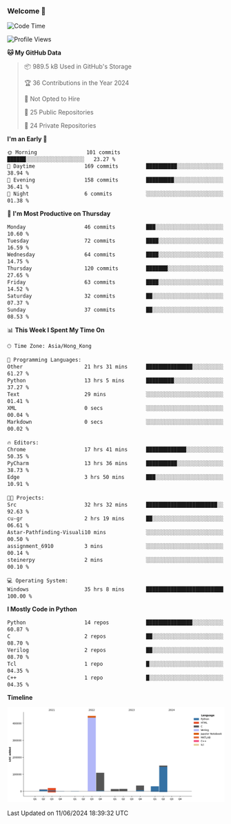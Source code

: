 ### Welcome 👋

<!--START_SECTION:waka-->
![Code Time](http://img.shields.io/badge/Code%20Time-157%20hrs%2031%20mins-blue)

![Profile Views](http://img.shields.io/badge/Profile%20Views-0-blue)

**🐱 My GitHub Data** 

> 📦 989.5 kB Used in GitHub's Storage 
 > 
> 🏆 36 Contributions in the Year 2024
 > 
> 🚫 Not Opted to Hire
 > 
> 📜 25 Public Repositories 
 > 
> 🔑 24 Private Repositories 
 > 
**I'm an Early 🐤** 

```text
🌞 Morning                101 commits         ██████░░░░░░░░░░░░░░░░░░░   23.27 % 
🌆 Daytime                169 commits         ██████████░░░░░░░░░░░░░░░   38.94 % 
🌃 Evening                158 commits         █████████░░░░░░░░░░░░░░░░   36.41 % 
🌙 Night                  6 commits           ░░░░░░░░░░░░░░░░░░░░░░░░░   01.38 % 
```
📅 **I'm Most Productive on Thursday** 

```text
Monday                   46 commits          ███░░░░░░░░░░░░░░░░░░░░░░   10.60 % 
Tuesday                  72 commits          ████░░░░░░░░░░░░░░░░░░░░░   16.59 % 
Wednesday                64 commits          ████░░░░░░░░░░░░░░░░░░░░░   14.75 % 
Thursday                 120 commits         ███████░░░░░░░░░░░░░░░░░░   27.65 % 
Friday                   63 commits          ████░░░░░░░░░░░░░░░░░░░░░   14.52 % 
Saturday                 32 commits          ██░░░░░░░░░░░░░░░░░░░░░░░   07.37 % 
Sunday                   37 commits          ██░░░░░░░░░░░░░░░░░░░░░░░   08.53 % 
```


📊 **This Week I Spent My Time On** 

```text
🕑︎ Time Zone: Asia/Hong_Kong

💬 Programming Languages: 
Other                    21 hrs 31 mins      ███████████████░░░░░░░░░░   61.27 % 
Python                   13 hrs 5 mins       █████████░░░░░░░░░░░░░░░░   37.27 % 
Text                     29 mins             ░░░░░░░░░░░░░░░░░░░░░░░░░   01.41 % 
XML                      0 secs              ░░░░░░░░░░░░░░░░░░░░░░░░░   00.04 % 
Markdown                 0 secs              ░░░░░░░░░░░░░░░░░░░░░░░░░   00.02 % 

🔥 Editors: 
Chrome                   17 hrs 41 mins      █████████████░░░░░░░░░░░░   50.35 % 
PyCharm                  13 hrs 36 mins      ██████████░░░░░░░░░░░░░░░   38.73 % 
Edge                     3 hrs 50 mins       ███░░░░░░░░░░░░░░░░░░░░░░   10.91 % 

🐱‍💻 Projects: 
Src                      32 hrs 32 mins      ███████████████████████░░   92.63 % 
cu-gr                    2 hrs 19 mins       ██░░░░░░░░░░░░░░░░░░░░░░░   06.61 % 
Astar-Pathfinding-Visuali10 mins             ░░░░░░░░░░░░░░░░░░░░░░░░░   00.50 % 
assignment_6910          3 mins              ░░░░░░░░░░░░░░░░░░░░░░░░░   00.14 % 
steinerpy                2 mins              ░░░░░░░░░░░░░░░░░░░░░░░░░   00.10 % 

💻 Operating System: 
Windows                  35 hrs 8 mins       █████████████████████████   100.00 % 
```

**I Mostly Code in Python** 

```text
Python                   14 repos            ███████████████░░░░░░░░░░   60.87 % 
C                        2 repos             ██░░░░░░░░░░░░░░░░░░░░░░░   08.70 % 
Verilog                  2 repos             ██░░░░░░░░░░░░░░░░░░░░░░░   08.70 % 
Tcl                      1 repo              █░░░░░░░░░░░░░░░░░░░░░░░░   04.35 % 
C++                      1 repo              █░░░░░░░░░░░░░░░░░░░░░░░░   04.35 % 
```



**Timeline**

![Lines of Code chart](https://raw.githubusercontent.com/xhj2501/xhj2501/main/assets/bar_graph.png)


 Last Updated on 11/06/2024 18:39:32 UTC
<!--END_SECTION:waka-->



